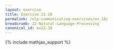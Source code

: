 ```yaml
---
layout: exercise
title: Exercise 22.10
permalink: /nlp-communicating-exercises/ex_10/
breadcrumb: 22-Natural-Language-Processing
canonical_id: ex22.10
---
```


{% include mathjax_support %}
